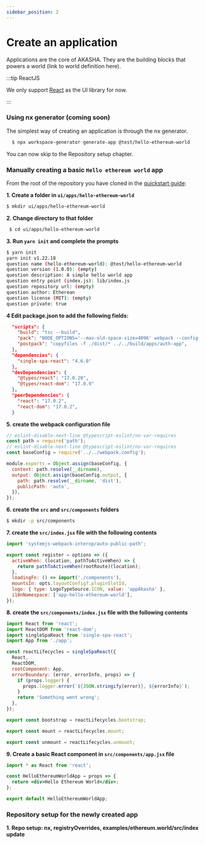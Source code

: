 ```yaml
---
sidebar_position: 2
---
```

# Create an application

Applications are the core of AKASHA. They are the building blocks that powers a world (link to world definition here).

:::tip ReactJS

We only support [React](https://reactjs.org/) as the UI library for now.

:::


### Using nx generator (**coming soon**)
The simplest way of creating an application is through the nx generator.

```bash title="generate @test/hello-ethereum-world app"
  $ npx workspace-generator generate-app @test/hello-ethereum-world
```

You can now skip to the Repository setup chapter.


### Manually creating a basic `Hello ethereum world` app

From the root of the repository you have cloned in the [quickstart guide](http://localhost:3000/docs/dev-quickstart):

**1. Create a folder in `ui/apps/hello-ethereum-world`**
```bash title="create the application folder"
$ mkdir ui/apps/hello-ethereum-world
```

**2. Change directory to that folder**
   ```bash
    $ cd ui/apps/hello-ethereum-world
   ```

**3. Run `yarn init` and complete the prompts**
  ```bash
  $ yarn init
  yarn init v1.22.18
  question name (hello-ethereum-world): @test/hello-ethereum-world
  question version (1.0.0): (empty)
  question description: A simple hello world app
  question entry point (index.js): lib/index.js
  question repository url: (empty)
  question author: Etherean
  question license (MIT): (empty)
  question private: true
  ```

**4 Edit package.json to add the following fields:**
  ```json title="editing /ui/apps/hello-ethereum-world/package.json"
    "scripts": {
      "build": "tsc --build",
      "pack": "NODE_OPTIONS='--max-old-space-size=4096' webpack --config webpack.config.js",
      "postpack": "copyfiles -f ./dist/* ../../build/apps/auth-app",
    },
    "dependencies": {
      "single-spa-react": "4.6.0"
    },
    "devDependencies": {
      "@types/react": "17.0.20",
      "@types/react-dom": "17.0.9"
    },
    "peerDependencies": {
      "react": "17.0.2",
      "react-dom": "17.0.2",
    }
  ```
**5. create the webpack configuration file**
  ```js title="create /ui/apps/hello-ethereum-world/webpack.config.js"
  // eslint-disable-next-line @typescript-eslint/no-var-requires
  const path = require('path');
  // eslint-disable-next-line @typescript-eslint/no-var-requires
  const baseConfig = require('../../webpack.config');

  module.exports = Object.assign(baseConfig, {
    context: path.resolve(__dirname),
    output: Object.assign(baseConfig.output, {
      path: path.resolve(__dirname, 'dist'),
      publicPath: 'auto',
    }),
  });
  ```
**6. create the `src` and `src/components` folders**
```bash title="creating ui/apps/hello-ethereum-world/src"
$ mkdir -p src/components
```
**7. create the `src/index.jsx` file with the following contents**
```jsx title="creating ui/apps/hello-ethereum-world/src/index.jsx"
import 'systemjs-webpack-interop/auto-public-path';

export const register = options => ({
  activeWhen: (location, pathToActiveWhen) => {
    return pathToActiveWhen(rootRoute)(location);
  },
  loadingFn: () => import('./components'),
  mountsIn: opts.layoutConfig?.pluginSlotId,
  logo: { type: LogoTypeSource.ICON, value: 'appAkasha' },
  i18nNamespace: ['app-hello-ethereum-world'],
});

```
**8. create the `src/components/index.jsx` file with the following contents**
```jsx title="creating ui/apps/hello-ethereum-world/src/components/index.jsx"
import React from 'react';
import ReactDOM from 'react-dom';
import singleSpaReact from 'single-spa-react';
import App from './app';

const reactLifecycles = singleSpaReact({
  React,
  ReactDOM,
  rootComponent: App,
  errorBoundary: (error, errorInfo, props) => {
    if (props.logger) {
      props.logger.error(`${JSON.stringify(error)}, ${errorInfo}`);
    }
    return 'Something went wrong';
  },
});

export const bootstrap = reactLifecycles.bootstrap;

export const mount = reactLifecycles.mount;

export const unmount = reactLifecycles.unmount;
```
**9. Create a basic React component in `src/components/app.jsx` file**
```jsx title="creating ui/apps/hello-ethereum-world/src/components/app.jsx"
import * as React from 'react';

const HelloEthereumWorldApp = props => {
  return <div>Hello Ethereum World</div>;
};

export default HelloEthereumWorldApp;
```

### Repository setup for the newly created app

**1. Repo setup: nx, registryOverrides, examples/ethereum.world/src/index update**
